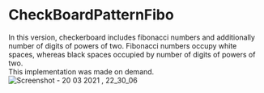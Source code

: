 # CheckBoardPatternFibo
In this version, checkerboard includes fibonacci numbers and additionally number of digits of powers of two. Fibonacci numbers occupy white spaces, whereas black spaces occupied by number of digits of powers of two.  
This implementation was made on demand.  
![Screenshot - 20 03 2021 , 22_30_06](https://user-images.githubusercontent.com/43733328/111883576-4989ca00-89cd-11eb-89b4-531d852bd943.png)

